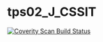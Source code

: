 # tps02_J_CSSIT
<a href="https://scan.coverity.com/projects/wendyzhang1121-tps02_j_cssit">
  <img alt="Coverity Scan Build Status"
       src="https://scan.coverity.com/projects/9586/badge.svg"/>
</a>
